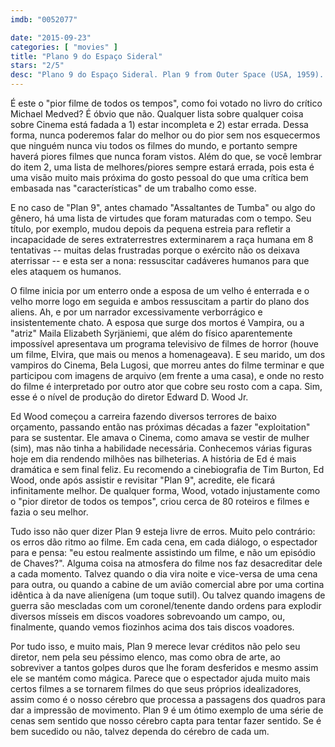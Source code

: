 ```yaml
---
imdb: "0052077"

date: "2015-09-23"
categories: [ "movies" ]
title: "Plano 9 do Espaço Sideral"
stars: "2/5"
desc: "Plano 9 do Espaço Sideral. Plan 9 from Outer Space (USA, 1959). Dirigido por Edward D. Wood Jr.. Escrito por Edward D. Wood Jr. Com Gregory Walcott, Mona McKinnon, Duke Moore, Tom Keene, Carl Anthony, Paul Marco, Tor Johnson, Dudley Manlove, Joanna Lee."
---
```

É este o "pior filme de todos os tempos", como foi votado no livro do crítico Michael Medved? É óbvio que não. Qualquer lista sobre qualquer coisa sobre Cinema está fadada a 1) estar incompleta e 2) estar errada. Dessa forma, nunca poderemos falar do melhor ou do pior sem nos esquecermos que ninguém nunca viu todos os filmes do mundo, e portanto sempre haverá piores filmes que nunca foram vistos. Além do que, se você lembrar do item 2, uma lista de melhores/piores sempre estará errada, pois esta é uma visão muito mais próxima do gosto pessoal do que uma crítica bem embasada nas "características" de um trabalho como esse.

E no caso de "Plan 9", antes chamado "Assaltantes de Tumba" ou algo do gênero, há uma lista de virtudes que foram maturadas com o tempo. Seu título, por exemplo, mudou depois da pequena estreia para refletir a incapacidade de seres extraterrestres exterminarem a raça humana em 8 tentativas -- muitas delas frustradas porque o exército não os deixava aterrissar -- e esta ser a nona: ressuscitar cadáveres humanos para que eles ataquem os humanos.

O filme inicia por um enterro onde a esposa de um velho é enterrada e o velho morre logo em seguida e ambos ressuscitam a partir do plano dos aliens. Ah, e por um narrador excessivamente verborrágico e insistentemente chato. A esposa que surge dos mortos é Vampira, ou a "atriz" Maila Elizabeth Syrjäniemi, que além do físico aparentemente impossível apresentava um programa televisivo de filmes de horror (houve um filme, Elvira, que mais ou menos a homenageava). E seu marido, um dos vampiros do Cinema, Bela Lugosi, que morreu antes do filme terminar e que participou com imagens de arquivo (em frente a uma casa), e onde no resto do filme é interpretado por outro ator que cobre seu rosto com a capa. Sim, esse é o nível de produção do diretor Edward D. Wood Jr.

Ed Wood começou a carreira fazendo diversos terrores de baixo orçamento, passando então nas próximas décadas a fazer "exploitation" para se sustentar. Ele amava o Cinema, como amava se vestir de mulher (sim), mas não tinha a habilidade necessária. Conhecemos várias figuras hoje em dia rendendo milhões nas bilheterias. A história de Ed é mais dramática e sem final feliz. Eu recomendo a cinebiografia de Tim Burton, Ed Wood, onde após assistir e revisitar "Plan 9", acredite, ele ficará infinitamente melhor. De qualquer forma, Wood, votado injustamente como o "pior diretor de todos os tempos", criou cerca de 80 roteiros e filmes e fazia o seu melhor.

Tudo isso não quer dizer Plan 9 esteja livre de erros. Muito pelo contrário: os erros dão ritmo ao filme. Em cada cena, em cada diálogo, o espectador para e pensa: "eu estou realmente assistindo um filme, e não um episódio de Chaves?". Alguma coisa na atmosfera do filme nos faz desacreditar dele a cada momento. Talvez quando o dia vira noite e vice-versa de uma cena para outra, ou quando a cabine de um avião comercial abre por uma cortina idêntica à da nave alienígena (um toque sutil). Ou talvez quando imagens de guerra são mescladas com um coronel/tenente dando ordens para explodir diversos mísseis em discos voadores sobrevoando um campo, ou, finalmente, quando vemos fiozinhos acima dos tais discos voadores.

Por tudo isso, e muito mais, Plan 9 merece levar créditos não pelo seu diretor, nem pela seu péssimo elenco, mas como obra de arte, ao sobreviver a tantos golpes duros que lhe foram desferidos e mesmo assim ele se mantém como mágica. Parece que o espectador ajuda muito mais certos filmes a se tornarem filmes do que seus próprios idealizadores, assim como é o nosso cérebro que processa a passagens dos quadros para dar a impressão de movimento. Plan 9 é um ótimo exemplo de uma série de cenas sem sentido que nosso cérebro capta para tentar fazer sentido. Se é bem sucedido ou não, talvez dependa do cérebro de cada um.
